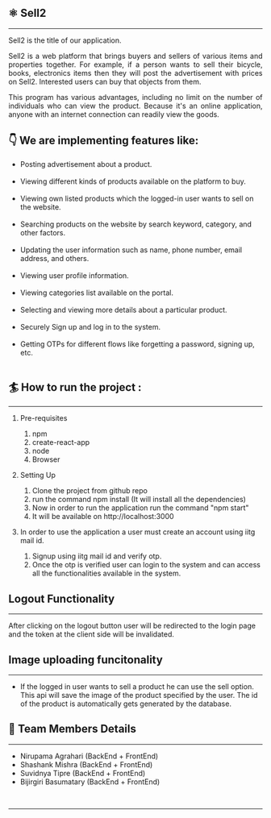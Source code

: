 <h2>⚛️ Sell2</h2>
<hr/>

Sell2 is the title of our application. 

<p align="justify">Sell2 is a web platform that brings buyers and sellers of various items and properties together. For example, if a person wants to sell their bicycle, books, electronics items then they will post the advertisement with prices on Sell2. Interested users can buy that objects from them.</p> 

<p align="justify">This program has various advantages, including no limit on the number of individuals who can view the product. Because it's an online application, anyone with an internet connection can readily view the goods.</p>


<h2>👇 We are implementing features like:</h2>


<ul>
<li>Posting advertisement about a product.</li>
<br/>
<li>Viewing different kinds of products available on the platform to buy.</li>
<br/>
<li>Viewing own listed products which the logged-in user wants to sell on the website.</li>
<br/>
<li>Searching products on the website by search keyword, category, and other factors.</li>
<br/>
<li>Updating the user information such as name, phone number, email address, and others.</li>
<br/>
<li>Viewing user profile information.</li>
<br/>
<li>Viewing categories list available on the portal.</li>
<br/>
<li>Selecting and viewing more details about a particular product.</li>
<br/>
<li>Securely Sign up and log in to the system.</li>
<br/>
<li>Getting OTPs for different flows like forgetting a password, signing up, etc.</li>
<br/>
</ul>

<h2>🏄 How to run the project :</h2>
<hr/>

1. Pre-requisites
    1. npm 
    2. create-react-app
    3. node
    4. Browser

2. Setting Up
    1. Clone the project from github repo
    2. run the command npm install (It will install all the dependencies)
    3. Now in order to run the application run the command "npm start"
    4. It will be available on http://localhost:3000

3. In order to use the application a user must create an account using iitg mail id. 
    1. Signup using iitg mail id and verify otp.
    2. Once the otp is verified user can login to the system and can access all the functionalities available in the system.

<h2>Logout Functionality</h2>
<hr/>

<p>After clicking on the logout button user will be redirected to the login page and the token at the client side will be invalidated.</p>



<h2>Image uploading funcitonality</h2>
<hr/>
    <ul>
    <li>If the logged in user wants to sell a product he can use the sell option. This api will save the image of the product specified by the user. The id of the product is automatically gets generated by the database.
    </li>
    </ul>
   
<h2>🦸 Team Members Details</h2>
<hr/>
<ul>
<li>Nirupama Agrahari (BackEnd + FrontEnd)</li>
<li>Shashank Mishra (BackEnd + FrontEnd) </li>
<li>Suvidnya Tipre (BackEnd + FrontEnd) </li>
<li>Bijirgiri Basumatary (BackEnd + FrontEnd) </li>
</ul>

<br/>

<hr/>
